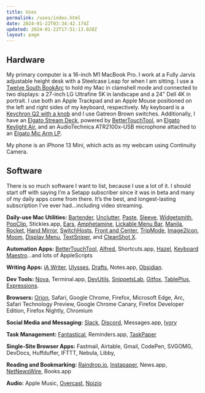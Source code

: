 ```yaml
---
title: Uses
permalink: /uses/index.html
date: 2024-01-22T03:34:42.174Z
updated: 2024-01-22T17:51:13.028Z
layout: page
---
```

## Hardware

My primary computer is a 16-inch M1 MacBook Pro. I work at a Fully Jarvis adjustable height desk with a Steelcase Leap for when I am sitting. I use a [Twelve South BookArc](https://www.twelvesouth.com/products/bookarc-for-macbook) to hold my Mac in clamshell mode and connected to two displays: a 27-inch LG Ultrafine 5K in landscape and a 24" Dell 4K in portrait. I use both an Apple Trackpad and an Apple Mouse positioned on the left and right sides of my keyboard, respectively. My keyboard is a [Keychron Q2 with a knob](https://www.keychron.com/products/keychron-q2-qmk-custom-mechanical-keyboard?variant=39986978652249) and I use Gatreon Brown switches. Additionally, I have an [Elgato Stream Deck](https://www.elgato.com/us/en/p/stream-deck-mk2-white), powered by [BetterTouchTool](https://docs.folivora.ai/docs/1300_stream_deck.html), an [Elgato Keylight Air](https://www.elgato.com/us/en/p/key-light-air), and an AudioTechnica ATR2100x-USB microphone attached to an [Elgato Mic Arm LP](https://www.elgato.com/us/en/p/wave-mic-arm-lp).

My phone is an iPhone 13 Mini, which acts as my webcam using Continuity Camera.

## Software

There is so much software I want to list, because I use a lot of it. I should start off with saying I’m a Setapp subscriber since it was in beta and many of my daily apps come from there. It’s the best, and longest-lasting subscription I’ve ever had…including video streaming.

**Daily-use Mac Utilities:** [Bartender](https://www.macbartender.com), [Unclutter](https://unclutterapp.com/), [Paste](https://pasteapp.io/), [Sleeve](https://replay.software/sleeve), [Widgetsmith](https://apps.apple.com/us/app/widgetsmith/id1523682319), [PopClip](https://www.popclip.app/), Stickies.app, [Ears](https://retina.studio/ears/), [Amphetamine](https://apps.apple.com/us/app/amphetamine/id937984704?mt=12), [Lickable Menu Bar](https://apps.apple.com/us/app/lickable-menu-bar/id6444217677?mt=12), [Manila](https://github.com/neilsardesai/Manila), [Rocket](https://matthewpalmer.net/rocket/), [Hand Mirror](https://handmirror.app/), [SwitchHosts](https://switchhosts.vercel.app), [Front and Center](https://hypercritical.co/front-and-center/), [TripMode](https://tripmode.ch/), [Image2Icon](https://img2icnsapp.com/), [Moom](https://manytricks.com/moom/), [Display Menu](https://apps.apple.com/us/app/display-menu/id549083868?mt=12), [TextSniper](https://www.textsniper.app/), and [CleanShot X](https://cleanshot.com/).

**Automation Apps:** [BetterTouchTool](https://folivora.ai/), [Alfred](https://www.alfredapp.com), Shortcuts.app, [Hazel](https://www.noodlesoft.com/), [Keyboard Maestro](https://www.keyboardmaestro.com/main/)…and lots of AppleScripts

**Writing Apps:** [iA Writer](https://ia.net/writer), [Ulysses](https://ulysses.app/), [Drafts](https://getdrafts.com/), Notes.app, [Obsidian](https://obsidian.md/).

**Dev Tools:** [Nova](https://nova.app), Terminal.app, [DevUtils](https://devutils.com/), [SnippetsLab](https://www.renfei.org/snippets-lab/), [Gitfox](https://www.gitfox.app/), [TablePlus](https://tableplus.com/), [Expressions](https://www.apptorium.com/expressions).

**Browsers:** [Orion](https://kagi.com/orion/), Safari, Google Chrome, Firefox, Microsoft Edge, Arc, Safari Technology Preview, Google Chrome Canary, Firefox Developer Edition, Firefox Nightly, Chromium

**Social Media and Messaging:** [Slack](https://slack.com), [Discord](https://discord.com), Messages.app, [Ivory](https://tapbots.com/ivory/)

**Task Management:** [Fantastical](https://flexibits.com/fantastical), Reminders.app, [TaskPaper](https://www.taskpaper.com/)

**Single-Site Browser Apps:** Fastmail, Airtable, Gmail, CodePen, SVGOMG, DevDocs, Huffduffer, IFTTT, Nebula, Libby, 

**Reading and Bookmarking:** [Raindrop.io](https://raindrop.io), [Instapaper](https://www.instapaper.com/), News.app, [NetNewsWire](https://netnewswire.com/), Books.app

**Audio:** Apple Music, [Overcast](https://overcast.fm), [Noizio](https://noiz.io/)